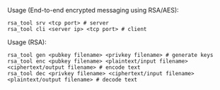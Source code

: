 Usage (End-to-end encrypted messaging using RSA/AES):
```
rsa_tool srv <tcp port> # server
rsa_tool cli <server ip> <tcp port> # client
```

Usage (RSA):
```
rsa_tool gen <pubkey filename> <privkey filename> # generate keys
rsa_tool enc <pubkey filename> <plaintext/input filename> <ciphertext/output filename> # encode text
rsa_tool dec <privkey filename> <ciphertext/input filename> <plaintext/output filename> # decode text
```